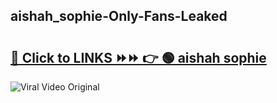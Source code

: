 
 ## aishah_sophie-Only-Fans-Leaked

# <h2><a href="https://clipsfans.com/aishah_sophie&ref=git">🔗 Click to LINKS ⏩⏩ 👉 🟢 aishah sophie </a></h2>

<a href="https://clipsfans.com/aishah_sophie&ref=git" rel="nofollow" data-target="animated-image.originalLink"><img src="https://i.ibb.co.com/xMMVF88/686577567.gif" alt="Viral Video Original" style="max-width: 100%; display: inline-block;" data-target="animated-image.originalImage"></a>
